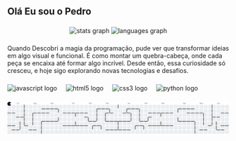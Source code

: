 <h2 align="left">Olá Eu sou o Pedro</h2>

###

<div align="center">
  <img src="https://github-readme-stats.vercel.app/api?username=PedroPlatner&hide_title=false&hide_rank=false&show_icons=true&include_all_commits=true&count_private=true&disable_animations=false&theme=dark&locale=pt-br&hide_border=false" height="150" alt="stats graph"  />
  <img src="https://github-readme-stats.vercel.app/api/top-langs?username=PedroPlatner&locale=en&hide_title=true&layout=compact&card_width=320&langs_count=5&theme=dark&hide_border=false" height="150" alt="languages graph"  />
</div>

###

<p align="left">Quando Descobri a magia da programação, pude ver que transformar ideias em algo visual e funcional. É como montar um quebra-cabeça, onde cada peça se encaixa até formar algo incrível. Desde então, essa curiosidade só cresceu, e hoje sigo explorando novas tecnologias e desafios.</p>

###

<div align="left">
  <img src="https://cdn.jsdelivr.net/gh/devicons/devicon/icons/javascript/javascript-original.svg" height="30" alt="javascript logo"  />
  <img width="12" />
  <img src="https://cdn.jsdelivr.net/gh/devicons/devicon/icons/html5/html5-original.svg" height="30" alt="html5 logo"  />
  <img width="12" />
  <img src="https://cdn.jsdelivr.net/gh/devicons/devicon/icons/css3/css3-original.svg" height="30" alt="css3 logo"  />
  <img width="12" />
  <img src="https://cdn.jsdelivr.net/gh/devicons/devicon/icons/python/python-original.svg" height="30" alt="python logo"  />
</div>

###

<img src="https://raw.githubusercontent.com/pedroplatner/pedroplatner/output/pacman-contribution-graph.svg" alt="Pacman animation" />

###
